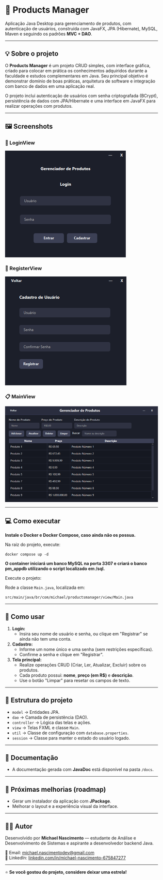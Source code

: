 # 🛒 Products Manager

Aplicação Java Desktop para gerenciamento de produtos, com autenticação de usuários, construída com JavaFX, JPA (Hibernate), MySQL, Maven e seguindo os padrões **MVC + DAO**.

---

## 💡 Sobre o projeto

O **Products Manager** é um projeto CRUD simples, com interface gráfica, criado para colocar em prática os conhecimentos adquiridos durante a faculdade e estudos complementares em Java. Seu principal objetivo é demonstrar domínio de boas práticas, arquitetura de software e integração com banco de dados em uma aplicação real.

O projeto inclui autenticação de usuários com senha criptografada (BCrypt), persistência de dados com JPA/Hibernate e uma interface em JavaFX para realizar operações com produtos.

---

## 🖼️ Screenshots

### 🔐 LoginView
![LoginView](assets/LoginView.png)

### 🧾 RegisterView
![RegisterView](assets/RegisterView.png)

### 📋 MainView
![MainView](assets/MainView.png)

---

## 💻 Como executar

**Instale o Docker e Docker Compose, caso ainda não os possua.**

Na raiz do projeto, execute:

`docker compose up -d`

**O container iniciará um banco MySQL na porta 3307 e criará o banco pm_appdb utilizando o script localizado em /sql.**

Execute o projeto:

Rode a classe `Main.java`, localizada em:

`src/main/java/br/com/michael/productsmanager/view/Main.java`

---

## 🔐 Como usar

1. **Login:**
   - Insira seu nome de usuário e senha, ou clique em "Registrar" se ainda não tem uma conta.
2. **Cadastro:**
   - Informe um nome único e uma senha (sem restrições específicas).
   - Confirme a senha e clique em "Registrar".
3. **Tela principal:**
   - Realize operações CRUD (Criar, Ler, Atualizar, Excluir) sobre os produtos.
   - Cada produto possui: **nome**, **preço (em R$)** e **descrição**.
   - Use o botão "Limpar" para resetar os campos de texto.

---

## 🧱 Estrutura do projeto

- `model` → Entidades JPA.
- `dao` → Camada de persistência (DAO).
- `controller` → Lógica das telas e ações.
- `view` → Telas FXML e classe `Main`.
- `util` → Classe de configuração com `database.properties`.
- `session` → Classe para manter o estado do usuário logado.

---

## 📄 Documentação

- A documentação gerada com **JavaDoc** está disponível na pasta `/docs`.

---

## 🚧 Próximas melhorias (roadmap)

- Gerar um instalador da aplicação com **JPackage**.
- Melhorar o layout e a experiência visual da interface.

---

## 👨‍💻 Autor

Desenvolvido por **Michael Nascimento** — estudante de Análise e Desenvolvimento de Sistemas e aspirante a desenvolvedor backend Java.

📧 Email: [michael.nascimentodev@gmail.com](mailto:michael.nascimentodev@gmail.com)  
🔗 LinkedIn: [linkedin.com/in/michael-nascimento-675847277](https://www.linkedin.com/in/michael-nascimento-675847277/)

---

⭐ **Se você gostou do projeto, considere deixar uma estrela!**

